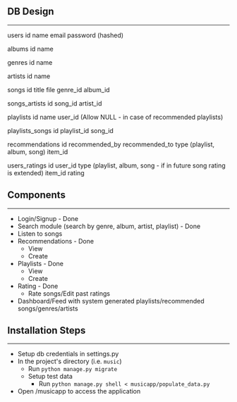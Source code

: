 ## DB Design
-------------
users
	id
	name
	email
	password (hashed)

albums
	id
	name

genres
	id
	name

artists
	id
	name

songs
	id
	title
	file
	genre_id
	album_id

songs_artists
	id
	song_id
	artist_id

playlists
	id
	name
	user_id (Allow NULL - in case of recommended playlists)

playlists_songs
	id
	playlist_id
	song_id

recommendations
	id
	recommended_by
	recommended_to
	type (playlist, album, song)
	item_id

users_ratings
	id
	user_id
	type (playlist, album, song - if in future song rating is extended)
	item_id
	rating


## Components
---------------
* Login/Signup - Done
* Search module (search by genre, album, artist, playlist) - Done
* Listen to songs
* Recommendations - Done
	* View
	* Create
* Playlists - Done
	* View
	* Create
* Rating - Done
	* Rate songs/Edit past ratings
* Dashboard/Feed with system generated playlists/recommended songs/genres/artists


## Installation Steps
-----------------------
* Setup db credentials in settings.py
* In the project's directory (i.e. ``music``)
	* Run ``python manage.py migrate``
	* Setup test data
		* Run ``python manage.py shell < musicapp/populate_data.py``
* Open <host>/musicapp to access the application